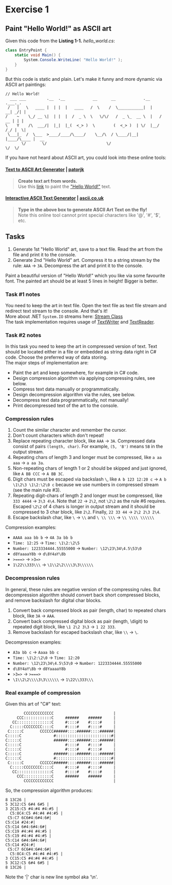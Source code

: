# Exercise 1
## Paint "Hello World!" as ASCII art
Given this code from the **Listing 1-1.** *hello_world.cs*:

```csharp
class EntryPoint {
    static void Main() {
        System.Console.WriteLine( "Hello World!" );
    }
}
```
But this code is static and plain. Let's make it funny and more dynamic via ASCII art paintings:
```
// Hello World!
  ___ ___         .__  .__            __      __            .__       .___._.
 /   |   \   ____ |  | |  |   ____   /  \    /  \___________|  |    __| _/| |
/    ~    \_/ __ \|  | |  |  /  _ \  \   \/\/   /  _ \_  __ \  |   / __ | | |
\    Y    /\  ___/|  |_|  |_(  <_> )  \        (  <_> )  | \/  |__/ /_/ |  \|
 \___|_  /  \___  >____/____/\____/    \__/\  / \____/|__|  |____/\____ |  __
       \/       \/                          \/                         \/  \/
```
If you have not heard about ASCII art, you could look into these online tools:
#### [Text to ASCII Art Generator](http://patorjk.com/software/taag/) | [patorjk](https://patorjk.com/)
> **Create text art from words.** <br/>
> Use this [link](http://patorjk.com/software/taag/#p=display&f=Graffiti&t=Hello%20World!) to paint the ["Hello World!"](http://patorjk.com/software/taag/#p=display&f=Graffiti&t=Hello%20World!) text.

#### [Interactive ASCII Text Generator](https://ascii.co.uk/text) | [ascii.co.uk](https://ascii.co.uk/)
> **Type in the above box to generate ASCII Art Text on the fly!** <br/>
> Note this online tool cannot print special characters like '@', '#', '$', etc.

## Tasks
1. Generate 1st "Hello World" art, save to a text file.
  Read the art from the file and print it to the console.
2. Generate 2nd "Hello World" art. Compress it to a string stream by the rule: `AAA` -> `3A`.
  Decompress the art and print it to the console.

Paint a beautiful version of "Hello World!" which you like via some favourite font.
The painted art should be at least 5 lines in height! Bigger is better.

### Task #1 notes
You need to keep the art in text file. Open the text file as text file stream and redirect text stream to the console. And that's it!
<br/>More about .NET `System.IO` streams here: 
[Stream Class](https://learn.microsoft.com/en-us/dotnet/api/system.io.stream?view=net-7.0)
<br/>The task implementation requires usage of [TextWriter](https://learn.microsoft.com/en-us/dotnet/api/system.io.textwriter?view=net-7.0) 
and [TextReader](https://learn.microsoft.com/en-us/dotnet/api/system.io.textreader?view=net-7.0).

### Task #2 notes
In this task you need to keep the art in compressed version of text. Text should be located either in a file or embedded as string data right in C# code. Choose the preferred way of data storing.
<br/>The major steps of implementation are:
- Paint the art and keep somewhere, for example in C# code.
- Design compression algorithm via applying compressing rules, see below.
- Compress text data manually or programmatically.
- Design decompression algorithm via the rules, see below.
- Decompress text data programmatically, not manually!
- Print decompressed text of the art to the console.

### Compression rules
1. Count the similar character and remember the cursor.
2. Don't count characters which don't repeat! 
3. Replace repeating character block, like `AAA` -> `3A`. Compressed data consist of pairs `(length, char)`. For example, `(5, 'B')` means `5B` in the output stream.
4. Repeating chars of length 3 and longer must be compressed, like `a aa aaa` -> `a aa 3a`.
5. Non-repeating chars of length 1 or 2 should be skipped and just ignored, like `A BB CCC` -> `A BB 3C`.
6. Digit chars must be escaped via backslash `\`, like `A b 123 12:20 c` -> `A b \1\2\3 \1\2:\2\0 c` because we use numbers in compressed stream (see the main rule #3).
7. Repeating digit-chars of length 2 and longer must be compressed, like `333 4444` -> `3\3 4\4`. Note that `22` -> `2\2`, not `\2\2` as the rule #6 requires. Escaped `\2\2` of 4 chars is longer in output stream and it should be compressed to 3 char block, like `2\2`. Finally, `22 33 44` -> `2\2 2\3 2\4`.
8. Escape backslash char, like `\` -> `\\` and `\ \\ \\\` -> `\\ \\\\ \\\\\\`

Compression examples:
- `AAAA aaa bb b` -> `4A 3a bb b`
- `Time: 12:25` -> `Time: \1\2:\2\5`
- `Number: 1223334444.55555000` -> `Number: \12\23\34\4.5\53\0`
- `d8YaaaaY8b` -> `d\8Y4aY\8b`
- `>===>` -> `>3=>`
- `1\22\\333\\\` -> `\1\\2\2\\\\3\3\\\\\\`

### Decompression rules
In general, these rules are negative version of the compressing rules. But decompression algorithm should 
convert back short compressed blocks, and remove backslash for digital char blocks.
1. Convert back compressed block as pair (length, char) to repeated chars block, like `3A` -> `AAA`.
2. Convert back compressed digital block as pair (length, \digit) to repeated digit block, like `\1 2\2 3\3` -> `1 22 333`.
3. Remove backslash for escaped backslash char, like `\\` -> `\`.

Decompression examples:
- `A3a bb c` -> `Aaaa bb c`
- `Time: \1\2:\2\0` -> `Time: 12:20`
- `Number: \12\23\34\4.5\53\0` -> `Number: 1223334444.55555000`
- `d\8Y4aY\8b` -> `d8YaaaaY8b`
- `>3=>` -> `>===>`
- `\1\\2\2\\\\3\3\\\\\\` -> `1\22\\333\\\`

### Real example of compression
Given this art of "C#" text:
```
        CCCCCCCCCCCCC                          |
     CCC::::::::::::C     ######    ######     |
   CC:::::::::::::::C     #::::#    #::::#     |
  C:::::CCCCCCCC::::C     #::::#    #::::#     |
 C:::::C       CCCCCC######::::######::::######|
C:::::C              #::::::::::::::::::::::::#|
C:::::C              ######::::######::::######|
C:::::C                   #::::#    #::::#     |
C:::::C                   #::::#    #::::#     |
C:::::C              ######::::######::::######|
C:::::C              #::::::::::::::::::::::::#|
 C:::::C       CCCCCC######::::######::::######|
  C:::::CCCCCCCC::::C     #::::#    #::::#     |
   CC:::::::::::::::C     #::::#    #::::#     |
     CCC::::::::::::C     ######    ######     |
        CCCCCCCCCCCCC                          |
```
So, the compression algorithm produces:
```
8 13C26 |
5 3C12:C5 6#4 6#5 |
3 2C15:C5 #4:#4 #4:#5 |
  C5:8C4:C5 #4:#4 #4:#5 |
 C5:C7 6C6#4:6#4:6#|
C5:C14 #24:#|
C5:C14 6#4:6#4:6#|
C5:C19 #4:#4 #4:#5 |
C5:C19 #4:#4 #4:#5 |
C5:C14 6#4:6#4:6#|
C5:C14 #24:#|
 C5:C7 6C6#4:6#4:6#|
  C5:8C4:C5 #4:#4 #4:#5 |
3 CC15:C5 #4:#4 #4:#5 |
5 3C12:C5 6#4 6#5 |
8 13C26 |
```
Note the '|' char is new line symbol aka '\n'.
